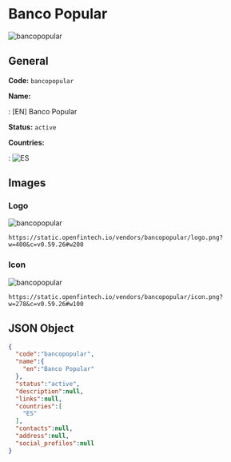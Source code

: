 
# Banco Popular 
![bancopopular](https://static.openfintech.io/vendors/bancopopular/logo.png?w=400&c=v0.59.26#w200)  

## General 
 
**Code:** `bancopopular` 
 
**Name:** 
 
:	[EN] Banco Popular 
 
**Status:** `active` 
 
 
**Countries:** 
 
:	![ES](https://cdnjs.cloudflare.com/ajax/libs/flag-icon-css/3.3.0/flags/4x3/es.svg#w24)  

## Images 

### Logo 
 
![bancopopular](https://static.openfintech.io/vendors/bancopopular/logo.png?w=400&c=v0.59.26#w200)  

```
https://static.openfintech.io/vendors/bancopopular/logo.png?w=400&c=v0.59.26#w200
```  

### Icon 
 
![bancopopular](https://static.openfintech.io/vendors/bancopopular/icon.png?w=278&c=v0.59.26#w100)  

```
https://static.openfintech.io/vendors/bancopopular/icon.png?w=278&c=v0.59.26#w100
```  

## JSON Object 

```json
{
  "code":"bancopopular",
  "name":{
    "en":"Banco Popular"
  },
  "status":"active",
  "description":null,
  "links":null,
  "countries":[
    "ES"
  ],
  "contacts":null,
  "address":null,
  "social_profiles":null
}
```  

